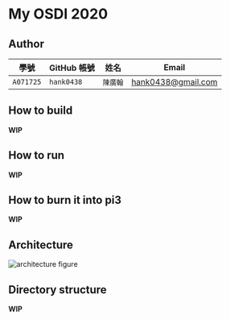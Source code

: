# My OSDI 2020

## Author
| 學號 | GitHub 帳號 | 姓名 | Email |
| --- | ----------- | --- | --- |
|`A071725`| `hank0438` | `陳廣翰` | hank0438@gmail.com |

## How to build

**WIP**

## How to run

**WIP**

## How to burn it into pi3

**WIP**

## Architecture

![architecture figure]()

## Directory structure

**WIP**
